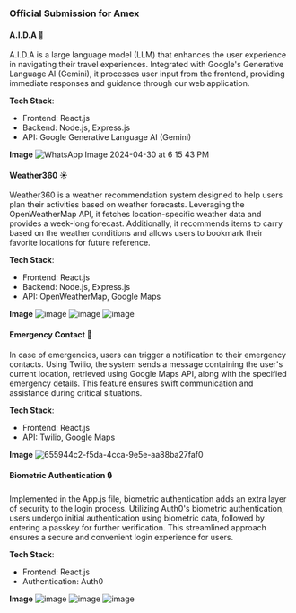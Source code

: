 ### Official Submission for Amex

#### A.I.D.A 🤖

A.I.D.A is a large language model (LLM) that enhances the user experience in navigating their travel experiences. Integrated with Google's Generative Language AI (Gemini), it processes user input from the frontend, providing immediate responses and guidance through our web application.

**Tech Stack**: 
- Frontend: React.js
- Backend: Node.js, Express.js
- API: Google Generative Language AI (Gemini)

**Image**
![WhatsApp Image 2024-04-30 at 6 15 43 PM](https://github.com/Ruchi-here/Amex_Makeathon/assets/122676573/1bd70ea7-062f-4eb1-989b-4e351273bc9e)


#### Weather360 ☀️

Weather360 is a weather recommendation system designed to help users plan their activities based on weather forecasts. Leveraging the OpenWeatherMap API, it fetches location-specific weather data and provides a week-long forecast. Additionally, it recommends items to carry based on the weather conditions and allows users to bookmark their favorite locations for future reference.

**Tech Stack**: 
- Frontend: React.js
- Backend: Node.js, Express.js
- API: OpenWeatherMap, Google Maps

**Image**
![image](https://github.com/Ruchi-here/Amex_Makeathon/assets/122676573/375a498a-aa2e-4fb5-bc36-3911d130ce69)
![image](https://github.com/Ruchi-here/Amex_Makeathon/assets/122676573/de6ce8f4-c777-43c0-a6b0-8fb64da2fc2a)
![image](https://github.com/Ruchi-here/Amex_Makeathon/assets/122676573/82db7f51-f8c0-4c6e-b42e-40f58003f66c)


#### Emergency Contact 🚨

In case of emergencies, users can trigger a notification to their emergency contacts. Using Twilio, the system sends a message containing the user's current location, retrieved using Google Maps API, along with the specified emergency details. This feature ensures swift communication and assistance during critical situations.

**Tech Stack**: 
- Frontend: React.js
- API: Twilio, Google Maps

**Image**
![655944c2-f5da-4cca-9e5e-aa88ba27faf0](https://github.com/Ruchi-here/Amex_Makeathon/assets/122676573/f527e5f0-0223-447b-a10d-916657097d47)

#### Biometric Authentication 🔒

Implemented in the App.js file, biometric authentication adds an extra layer of security to the login process. Utilizing Auth0's biometric authentication, users undergo initial authentication using biometric data, followed by entering a passkey for further verification. This streamlined approach ensures a secure and convenient login experience for users.

**Tech Stack**: 
- Frontend: React.js
- Authentication: Auth0

**Image**
![image](https://github.com/Ruchi-here/Amex_Makeathon/assets/122676573/d981e92e-814e-4321-aaaa-c71141ec08cb)
![image](https://github.com/Ruchi-here/Amex_Makeathon/assets/122676573/a70f9f0f-a144-434a-b293-de03f7dbefa7)
![image](https://github.com/Ruchi-here/Amex_Makeathon/assets/122676573/25875e1c-ff1c-475d-8918-5a7e5233fd39)



